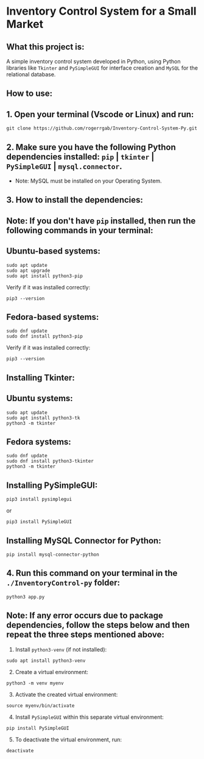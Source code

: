 # Inventory Control System for a Small Market

## What this project is:
A simple inventory control system developed in Python, using Python libraries like `Tkinter` and `PySimpleGUI` for interface creation and `MySQL` for the relational database.

## How to use:
## 1. Open your terminal (Vscode or Linux) and run:
```
git clone https://github.com/rogerrgab/Inventory-Control-System-Py.git
```

## 2. Make sure you have the following Python dependencies installed: `pip` | `tkinter` | `PySimpleGUI` | `mysql.connector`.
* Note: MySQL must be installed on your Operating System.

## 3. How to install the dependencies:
## Note: If you don't have `pip` installed, then run the following commands in your terminal:

## Ubuntu-based systems:
```
sudo apt update
sudo apt upgrade
sudo apt install python3-pip
```
Verify if it was installed correctly:
```
pip3 --version
```

## Fedora-based systems:
```
sudo dnf update
sudo dnf install python3-pip
```
Verify if it was installed correctly:
```
pip3 --version
```

## Installing Tkinter:
## Ubuntu systems:
```
sudo apt update
sudo apt install python3-tk
python3 -m tkinter
```
## Fedora systems:
```
sudo dnf update
sudo dnf install python3-tkinter
python3 -m tkinter
```

## Installing PySimpleGUI:
```
pip3 install pysimplegui
```
or
```
pip3 install PySimpleGUI
```  

## Installing MySQL Connector for Python:
```
pip install mysql-connector-python
```

## 4. Run this command on your terminal in the  `./InventoryControl-py` folder:
```
python3 app.py
```

## Note: If any error occurs due to package dependencies, follow the steps below and then repeat the three steps mentioned above:
1. Install `python3-venv` (if not installed):
```
sudo apt install python3-venv
```

2. Create a virtual environment:
```
python3 -m venv myenv
```

3. Activate the created virtual environment:
```
source myenv/bin/activate
```

4. Install `PySimpleGUI` within this separate virtual environment:
```
pip install PySimpleGUI
```

5. To deactivate the virtual environment, run:
```
deactivate
```
